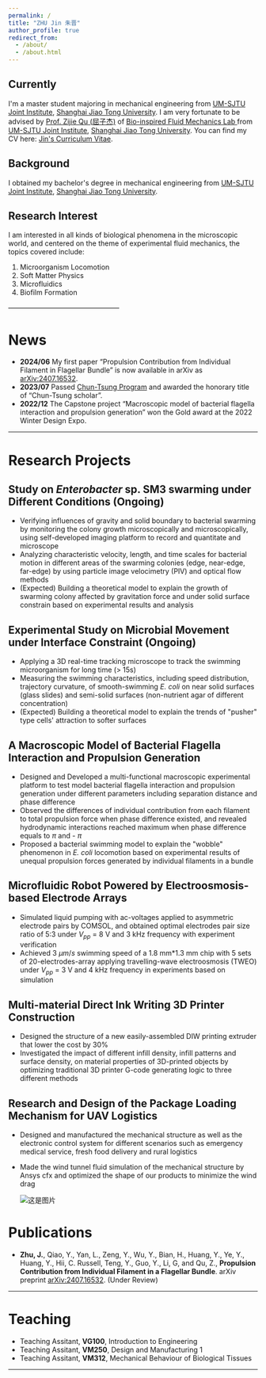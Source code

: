 ```yaml
---
permalink: /
title: "ZHU Jin 朱晋"
author_profile: true
redirect_from: 
  - /about/
  - /about.html
---
```


Currently
------
I'm a master student majoring in mechanical engineering from [UM-SJTU Joint Institute](https://www.ji.sjtu.edu.cn/), [Shanghai Jiao Tong University](https://www.sjtu.edu.cn/). 
I am very fortunate to be advised by [Prof. Zijie Qu (屈子杰)](https://www.ji.sjtu.edu.cn/about/faculty-staff/faculty-directory/faculty-detail/32777/) of [Bio-inspired Fluid Mechanics Lab ](https://sites.ji.sjtu.edu.cn/zijie-qu/) from [UM-SJTU Joint Institute](https://cs.pku.edu.cn/), [Shanghai Jiao Tong University](https://www.sjtu.edu.cn/).
You can find my CV here: [Jin's Curriculum Vitae](../assets/ZhuJin_Resume.pdf).

Background
------
I obtained my bachelor's degree in mechanical engineering from [UM-SJTU Joint Institute](https://www.ji.sjtu.edu.cn/), [Shanghai Jiao Tong University](https://www.sjtu.edu.cn/).

Research Interest
------
I am interested in all kinds of biological phenomena in the microscopic world, and centered on the theme of experimental fluid mechanics, the topics covered include:
1. Microorganism Locomotion
2. Soft Matter Physics
3. Microfluidics
4. Biofilm Formation

————————————————


News
======
- **2024/06** My first paper “Propulsion Contribution from Individual Filament in Flagellar Bundle” is now available in arXiv as [arXiv:2407.16532](https://arxiv.org/abs/2407.16532).
- **2023/07** Passed [Chun-Tsung Program](https://junzheng.sjtu.edu.cn/) and awarded the honorary title of “Chun-Tsung scholar”.
- **2022/12** The Capstone project “Macroscopic model of bacterial flagella interaction and propulsion generation” won the Gold award at the 2022 Winter Design Expo.

***

Research Projects
======

Study on *Enterobacter* sp. SM3 swarming under Different Conditions (Ongoing)
------
* Verifying influences of gravity and solid boundary to bacterial swarming by monitoring the colony growth microscopically and microscopically, using self-developed imaging platform to record and quantitate and microscope
* Analyzing characteristic velocity, length, and time scales for bacterial motion in different areas of the swarming colonies (edge, near-edge, far-edge) by using particle image velocimetry (PIV) and optical flow methods
* (Expected) Building a theoretical model to explain the growth of swarming colony affected by gravitation force and under solid surface constrain based on experimental results and analysis

Experimental Study on Microbial Movement under Interface Constraint (Ongoing)
------
* Applying a 3D real-time tracking microscope to track the swimming microorganism for long time (> 15s)
* Measuring the swimming characteristics, including speed distribution, trajectory curvature, of smooth-swimming *E. coli* on near solid surfaces (glass slides) and semi-solid surfaces (non-nutrient agar of different concentration)
* (Expected) Building a theoretical model to explain the trends of "pusher" type cells' attraction to softer surfaces

A Macroscopic Model of Bacterial Flagella Interaction and Propulsion Generation
------
* Designed and Developed a multi-functional macroscopic experimental platform to test model bacterial flagella interaction and propulsion generation under different parameters including separation distance and phase difference
* Observed the differences of individual contribution from each filament to total propulsion force when phase difference existed, and revealed hydrodynamic interactions reached maximum when phase difference equals to $\pi$ and - $\pi$
* Proposed a bacterial swimming model to explain the "wobble" phenomenon in *E. coli* locomotion based on experimental results of unequal propulsion forces generated by individual filaments in a bundle

Microfluidic Robot Powered by Electroosmosis-based Electrode Arrays
------
* Simulated liquid pumping with ac-voltages applied to asymmetric electrode pairs by COMSOL, and obtained optimal electrodes pair size ratio of 5:3 under $V_{pp}$ = 8 V and 3 kHz frequency with experiment verification
* Achieved 3 $\mu m/s$ swimming speed of a 1.8 mm*1.3 mm chip with 5 sets of 20-electrodes-array applying travelling-wave electroosmosis (TWEO) under $V_{pp}$ = 3 V and 4 kHz frequency in experiments based on simulation

Multi-material Direct Ink Writing 3D Printer Construction
------
* Designed the structure of a new easily-assembled DIW printing extruder that lower the cost by 30%
* Investigated the impact of different infill density, infill patterns and surface density, on material properties of 3D-printed objects by optimizing traditional 3D printer G-code generating logic to three different methods
  
Research and Design of the Package Loading Mechanism for UAV Logistics
------
* Designed and manufactured the mechanical structure as well as the electronic control system for different scenarios such as emergency medical service, fresh food
delivery and rural logistics
* Made the wind tunnel fluid simulation of the mechanical structure by Ansys cfx and optimized the shape of our products to minimize the wind drag

  ![这是图片](/images/ZHUJin.jpg "Magic Gardens")

Publications
======
- **Zhu, J.**, Qiao, Y., Yan, L., Zeng, Y., Wu, Y., Bian, H., Huang, Y., Ye, Y., Huang, Y., Hii, C. Russell, Teng, Y., Guo, Y., Li, G, and Qu, Z., **Propulsion Contribution from Individual Filament in a Flagellar Bundle**. arXiv preprint [arXiv:2407.16532](https://arxiv.org/abs/2407.16532). (Under Review)

***

Teaching
======
- Teaching Assitant, **VG100**, Introduction to Engineering
- Teaching Assitant, **VM250**, Design and Manufacturing 1
- Teaching Assitant, **VM312**, Mechanical Behaviour of Biological Tissues

***



